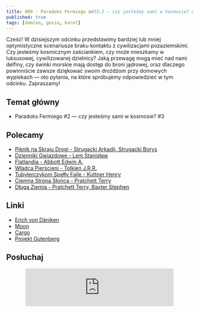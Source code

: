 ```yaml
---
title: 009 - Paradoks Fermiego &#35;2 — czy jesteśmy sami w kosmosie? &#35;3
published: true
tags: [damian, gosia, karol]
---
```


Cześć! W dzisiejszym odcinku przedstawimy bardziej lub mniej optymistyczne scenariusze braku kontaktu z cywilizacjami pozaziemskimi. Czy jesteśmy kosmicznym zaściankiem, czy może mieszkamy w luksusowej, cywilizowanej dzielnicy? Jaką przewagę mogą mieć nad nami delfiny, czy świnki morskie mają dostęp do broni jądrowej, oraz dlaczego powinniście zawsze dziękować swoim drożdżom przy domowych wypiekach — oto pytania, na które spróbujemy odpowiedzieć w tym odcinku. Zapraszamy!

<!--end_excerpt-->


## [](#header-2)Temat główny

* Paradoks Fermiego &#35;2 — czy jesteśmy sami w kosmosie? &#35;3


## [](#header-2)Polecamy 

* [Piknik na Skraju Drogi - Strugacki Arkadij, Strugacki Borys](https://lubimyczytac.pl/ksiazka/168658/piknik-na-skraju-drogi)
* [Dzienniki Gwiazdowe - Lem Stanisław](http://selkar.pl/aff/rozmowkitechnologiczne/dzienniki-gwiazdowe-5)
* [Flatlandia - Abbott Edwin A.](https://lubimyczytac.pl/ksiazka/53449/flatlandia-czyli-kraina-plaszczakow-powiesc-o-wielu-wymiarach)
* [Władca Pierścieni - Tolkien J.R.R.](http://selkar.pl/aff/rozmowkitechnologiczne/wladca-pierscieni-10)
* [Tubylerczykom Spełły Fajle - Kuttner Henry](https://lubimyczytac.pl/ksiazka/62494/tubylerczykom-spelly-fajle)
* [Ciemna Strona Słońca - Pratchett Terry](https://lubimyczytac.pl/ksiazka/49384/ciemna-strona-slonca)
* [Długa Ziemia - Pratchett Terry, Baxter Stephen](http://selkar.pl/aff/rozmowkitechnologiczne/dluga-ziemia) 

## [](#header-2)Linki

* [Erich von Däniken](https://pl.wikipedia.org/wiki/Erich_von_D%C3%A4niken)
* [Moon](https://www.filmweb.pl/film/Moon-2009-473111)
* [Cargo](https://www.imdb.com/title/tt0381940/)
* [Projekt Gutenberg](http://www.gutenberg.org/ebooks)

## [](#header-2)Posłuchaj

<p align="center">
<iframe src="https://anchor.fm/damian-melniczuk/embed/episodes/Paradoks-Fermiego-2--czy-jestemy-sami-w-kosmosie--3-edjtm8" height="102px" width="400px" frameborder="0" scrolling="no"></iframe>
</p>